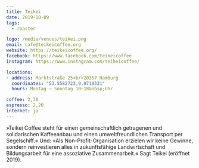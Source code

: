 ```yaml
---
title: Teikei
date: 2019-10-09
tags:
  - roaster

logo: /media/venues/teikei.png
email: cafe@teikeicoffee.org
website: https://teikeicoffee.org/
facebook: https://www.facebook.com/teikeicoffee
instagram: https://www.instagram.com/teikeicoffee/

locations:
- address: Marktstraße 25<br>20357 Hamburg
  coordinates: "53.5582723,9.9719331"
  hours: Montag – Sonntag 10–18&nbsp;Uhr

coffee: 2,30
espresso: 2,20
internet: ja
---
```


»Teikei Coffee steht für einen gemeinschaftlich getragenen und solidarischen Kaffeeanbau und einen umweltfreundlichen Transport per Segelschiff.« Und: »Als Non-Profit-Organisation erzielen wir keine Gewinne, sondern reinvestieren alles in zukunftsfähige Landwirtschaft und Bildungsarbeit für eine assoziative Zusammenarbeit.« Sagt Teikei (eröffnet 2019).